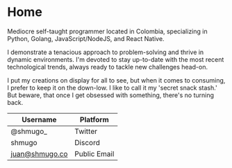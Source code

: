 # Home

Mediocre self-taught programmer located in Colombia, specializing in
Python, Golang, JavaScript/NodeJS, and React Native.

I demonstrate a tenacious approach to problem-solving and thrive in
dynamic environments. I'm devoted to stay up-to-date with the
most recent technological trends, always ready to
tackle new challenges head-on.

I put my creations on display for all to see, but when it comes to consuming, I prefer
to keep it on the down-low. I like to call it my 'secret snack stash.' But beware,
that once I get obsessed with something, there's no turning back.

| Username       | Platform     |
| -------------- | ------------ |
| @shmugo\_      | Twitter      |
| shmugo         | Discord      |
| juan@shmugo.co | Public Email |
